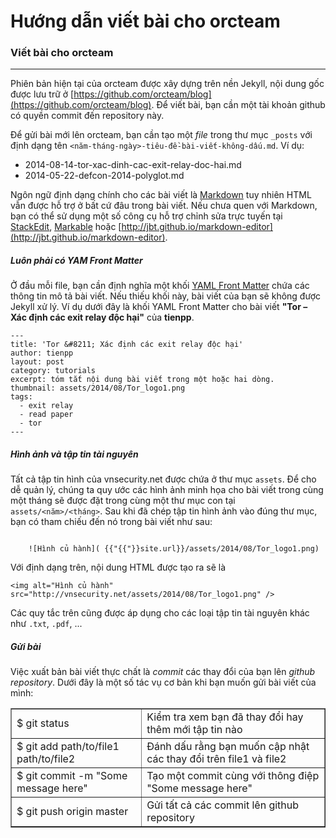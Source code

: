 # Hướng dẫn viết bài cho orcteam

### Viết bài cho orcteam
***
Phiên bản hiện tại của orcteam được xây dựng trên nền Jekyll, nội dung gốc được lưu trữ ở [https://github.com/orcteam/blog](https://github.com/orcteam/blog). Để viết bài, bạn cần một tài khoản github có quyền commit đến repository này.

Để gửi bài mới lên orcteam, bạn cần tạo một *file* trong thư mục `_posts` với định dạng tên  `<năm-tháng-ngày>-tiêu-đề-bài-viết-không-dấu.md`. Ví dụ:

* 2014-08-14-tor-xac-dinh-cac-exit-relay-doc-hai.md
* 2014-05-22-defcon-2014-polyglot.md

Ngôn ngữ định dạng chính cho các bài viết là [Markdown](http://en.wikipedia.org/wiki/Markdown) tuy nhiên HTML vẫn được hỗ trợ ở bất cứ đâu trong bài viết. Nếu chưa quen với Markdown, bạn có thể sử dụng một số công cụ hỗ trợ chỉnh sửa trực tuyến tại [StackEdit](https://stackedit.io/editor), [Markable](http://markable.in/editor/) hoặc [http://jbt.github.io/markdown-editor](http://jbt.github.io/markdown-editor).

##### Luôn phải có YAM Front Matter

Ở đầu mỗi file, bạn cần định nghĩa một khối [YAML Front Matter](http://jekyllrb.com/docs/frontmatter/) chứa các thông tin mô tả bài viết. Nếu thiếu khối này, bài viết của bạn sẽ không được Jekyll xử lý. Ví dụ dưới đây là khối YAML Front Matter cho bài viết **"Tor – Xác định các exit relay độc hại"** của **tienpp**.
    
    ---
    title: 'Tor &#8211; Xác định các exit relay độc hại'
    author: tienpp
    layout: post
    category: tutorials
    excerpt: tóm tắt nội dung bài viết trong một hoặc hai dòng.
    thumbnail: assets/2014/08/Tor_logo1.png
    tags:
      - exit relay
      - read paper
      - tor
    ---

##### Hình ảnh và tập tin tài nguyên

Tất cả tập tin hình của vnsecurity.net được chứa ở thư mục `assets`. Để cho dễ quản lý, chúng ta quy ước các hình ảnh minh họa cho bài viết trong cùng một tháng sẽ được đặt trong cùng một thư mục con tại `assets/<năm>/<tháng>`. Sau khi đã chép tập tin hình ảnh vào đúng thư mục, bạn có tham chiếu đến nó trong bài viết như sau:

<code>
    ![Hình củ hành]( {{"{{"}}site.url}}/assets/2014/08/Tor_logo1.png)
</code>

Với định dạng trên, nội dung HTML được tạo ra sẽ là

    <img alt="Hình củ hành" src="http://vnsecurity.net/assets/2014/08/Tor_logo1.png" />
    
Các quy tắc trên cũng được áp dụng cho các loại tập tin tài nguyên khác như `.txt`, `.pdf`, ...

##### Gửi bài

Việc xuất bản bài viết thực chất là *commit* các thay đổi của bạn lên *github repository*. Dưới đây là một số tác vụ cơ bản khi bạn muốn gửi bài viết của mình:

<table border="1px" cellpadding="5px">
    <tr>
        <td>
            $ git status
        </td>
        <td>
            Kiểm tra xem bạn đã thay đổi hay thêm mới tập tin nào
        </td>
    </tr>
    <tr>
        <td>
            $ git add path/to/file1 path/to/file2
        </td>
        <td>
            Đánh dấu rằng bạn muốn cập nhật các thay đổi trên file1 và file2
        </td>
    </tr>
    <tr>
        <td>
            $ git commit -m "Some message here"
        </td>
        <td>
            Tạo một commit cùng với thông điệp "Some message here"
        </td>
    </tr>
    <tr>
        <td>
            $ git push origin master
        </td>
        <td>
            Gửi tất cả các commit lên github repository
        </td>
    </tr>
</table>


